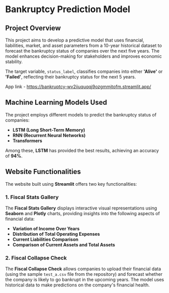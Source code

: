 # Bankruptcy Prediction Model

## Project Overview

This project aims to develop a predictive model that uses financial, liabilities, market, and asset parameters from a 10-year historical dataset to forecast the bankruptcy status of companies over the next five years. The model enhances decision-making for stakeholders and improves economic stability.

The target variable, `status_label`, classifies companies into either **'Alive'** or **'Failed'**, reflecting their bankruptcy status for the next 5 years.

App link - https://bankruptcy-wv2iiuquqqj9ozgmmjtofm.streamlit.app/

## Machine Learning Models Used

The project employs different models to predict the bankruptcy status of companies:

- **LSTM (Long Short-Term Memory)**
- **RNN (Recurrent Neural Networks)**
- **Transformers**

Among these, **LSTM** has provided the best results, achieving an accuracy of **94%**.

## Website Functionalities

The website built using **Streamlit** offers two key functionalities:

### 1. **Fiscal Stats Gallery**
The **Fiscal Stats Gallery** displays interactive visual representations using **Seaborn** and **Plotly** charts, providing insights into the following aspects of financial data:
- **Variation of Income Over Years**
- **Distribution of Total Operating Expenses**
- **Current Liabilities Comparison**
- **Comparison of Current Assets and Total Assets**

### 2. **Fiscal Collapse Check**
The **Fiscal Collapse Check** allows companies to upload their financial data (using the sample `test_a.csv` file from the repository) and forecast whether the company is likely to go bankrupt in the upcoming years. The model uses historical data to make predictions on the company's financial health.


